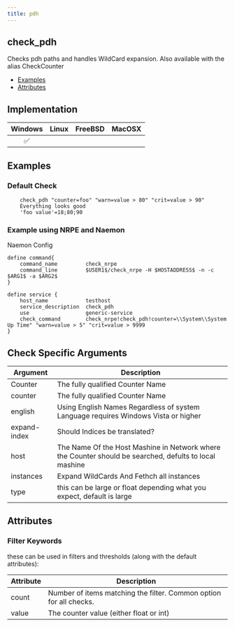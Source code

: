 ```yaml
---
title: pdh
---
```


## check_pdh

Checks pdh paths and handles WildCard expansion. Also available with the alias CheckCounter

- [Examples](#examples)
- [Attributes](#attributes)

## Implementation

| Windows            | Linux | FreeBSD | MacOSX |
|:------------------:|:-----:|:-------:|:------:|
| :white_check_mark: |       |         |        |

## Examples

### Default Check

		check_pdh "counter=foo" "warn=value > 80" "crit=value > 90"
		Everything looks good
		'foo value'=18;80;90

### Example using NRPE and Naemon

Naemon Config

    define command{
        command_name         check_nrpe
        command_line         $USER1$/check_nrpe -H $HOSTADDRESS$ -n -c $ARG1$ -a $ARG2$
    }

    define service {
        host_name            testhost
        service_description  check_pdh
        use                  generic-service
        check_command        check_nrpe!check_pdh!counter=\\System\\System Up Time" "warn=value > 5" "crit=value > 9999
    }

## Check Specific Arguments

| Argument     | Description                                                                                            |
| ------------ | ------------------------------------------------------------------------------------------------------ |
| Counter      | The fully qualified Counter Name                                                                       |
| counter      | The fully qualified Counter Name                                                                       |
| english      | Using English Names Regardless of system Language requires Windows Vista or higher                     |
| expand-index | Should Indices be translated?                                                                          |
| host         | The Name Of the Host Mashine in Network where the Counter should be searched, defults to local mashine |
| instances    | Expand WildCards And Fethch all instances                                                              |
| type         | this can be large or float depending what you expect, default is large                                 |

## Attributes

### Filter Keywords

these can be used in filters and thresholds (along with the default attributes):

| Attribute | Description                                                        |
| --------- | ------------------------------------------------------------------ |
| count     | Number of items matching the filter. Common option for all checks. |
| value     | The counter value (either float or int)                            |
